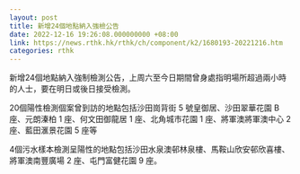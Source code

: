 ```yaml
---
layout: post
title: 新增24個地點納入強檢公告
date: 2022-12-16 19:26:08.000000000 +08:00
link: https://news.rthk.hk/rthk/ch/component/k2/1680193-20221216.htm
categories: rthk
---
```


新增24個地點納入強制檢測公告，上周六至今日期間曾身處指明場所超過兩小時的人士，要在明日或後日接受檢測。

20個陽性檢測個案曾到訪的地點包括沙田崗背街 5 號皇御居、沙田翠華花園 B 座、元朗溱柏 1 座、何文田御龍居 1 座、北角城市花園 1 座、將軍澳將軍澳中心 2 座、藍田滙景花園 5 座等

4個污水樣本檢測呈陽性的地點包括沙田水泉澳邨林泉樓、馬鞍山欣安邨欣喜樓、將軍澳南豐廣場 2 座、屯門富健花園 9 座。
